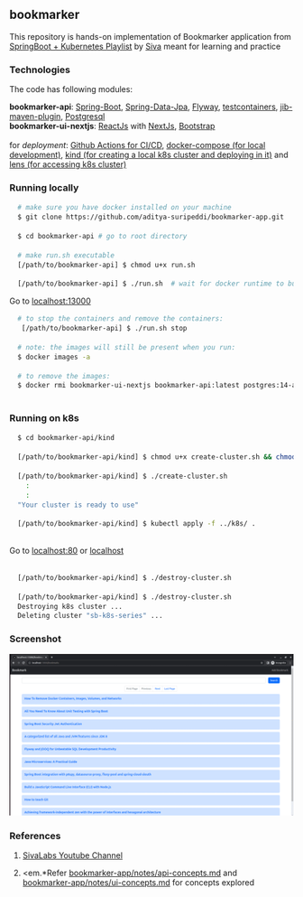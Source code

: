 ## bookmarker

This repository is hands-on implementation of Bookmarker application from
[SpringBoot + Kubernetes Playlist](https://www.youtube.com/playlist?list=PLuNxlOYbv61h66_QlcjCEkVAj6RdeplJJ)
by [Siva](https://www.sivalabs.in/about-me/) meant for learning and practice <br/>


### Technologies

The code has following modules: <br/>

<b>bookmarker-api</b>: [Spring-Boot](https://docs.spring.io/spring-boot/docs/current/reference/htmlsingle/), [Spring-Data-Jpa](https://spring.io/projects/spring-data-jpa), [Flyway](https://documentation.red-gate.com/fd/why-database-migrations-184127574.html), [testcontainers](https://java.testcontainers.org/), [jib-maven-plugin](https://github.com/GoogleContainerTools/jib/tree/master/jib-maven-plugin), [Postgresql](https://www.postgresql.org/) <br/>
<b>bookmarker-ui-nextjs</b>: [ReactJs](https://react.dev/) with [NextJs](https://nextjs.org/), [Bootstrap](https://getbootstrap.com/) <br/>
<br/>
for <em>deployment</em>: [Github Actions for CI/CD](https://docs.github.com/en/actions/learn-github-actions/understanding-github-actions), [docker-compose (for local development)](https://docs.docker.com/compose/),  [kind (for creating a local k8s cluster and deploying in it)](https://kind.sigs.k8s.io/) and [lens (for accessing k8s cluster)](https://k8slens.dev/desktop.html)<br/>

### Running locally

```bash
  # make sure you have docker installed on your machine  
  $ git clone https://github.com/aditya-suripeddi/bookmarker-app.git
  
  $ cd bookmarker-api # go to root directory 
  
  # make run.sh executable
  [/path/to/bookmarker-api] $ chmod u+x run.sh
  
  [/path/to/bookmarker-api] $ ./run.sh  # wait for docker runtime to build and run the containers  
```

  Go to [localhost:13000](http://localhost:13000)


```bash
  # to stop the containers and remove the containers:
   [/path/to/bookmarker-api] $ ./run.sh stop  
   
  # note: the images will still be present when you run:
  $ docker images -a 
  
  # to remove the images:
  $ docker rmi bookmarker-ui-nextjs bookmarker-api:latest postgres:14-alpine
  
```

### Running on k8s

```bash
  $ cd bookmarker-api/kind
  
  [/path/to/bookmarker-api/kind] $ chmod u+x create-cluster.sh && chmod destroy-cluster.sh
  
  [/path/to/bookmarker-api/kind] $ ./create-cluster.sh
    :
    :
  "Your cluster is ready to use"
  
  [/path/to/bookmarker-api/kind] $ kubectl apply -f ../k8s/ .
   
```
Go to [localhost:80](http://localhost:80)  or [localhost](http://localhost)

```bash  
  
  [/path/to/bookmarker-api/kind] $ ./destroy-cluster.sh
 
  [/path/to/bookmarker-api/kind] $ ./destroy-cluster.sh
  Destroying k8s cluster ...
  Deleting cluster "sb-k8s-series" ...
```

### Screenshot

![](screenshots/application-screenshot.gif)

### References

1.  [SivaLabs Youtube Channel](https://www.youtube.com/c/SivaLabs)

2.  <em.*Refer</em>  [bookmarker-app/notes/api-concepts.md](https://github.com/aditya-suripeddi/bookmarker-app/blob/master/notes/api-concepts.md) and <br>
    [bookmarker-app/notes/ui-concepts.md](https://github.com/aditya-suripeddi/bookmarker-app/blob/master/notes/ui-concepts.md) for concepts explored